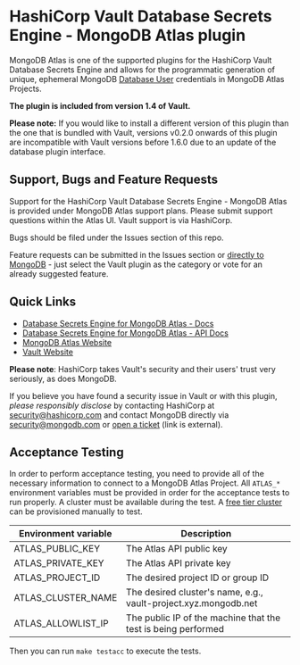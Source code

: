 # HashiCorp Vault Database Secrets Engine - MongoDB Atlas plugin

MongoDB Atlas is one of the supported plugins for the HashiCorp Vault Database Secrets Engine and allows for the programmatic generation of unique, ephemeral MongoDB [Database User](https://docs.atlas.mongodb.com/reference/api/database-users/) credentials in MongoDB Atlas Projects.

**The plugin is included from version 1.4 of Vault.**

**Please note:** If you would like to install a different version of this plugin than the one that is bundled with Vault, versions v0.2.0 onwards of this plugin are incompatible with Vault versions before 1.6.0 due to an update of the database plugin interface.

## Support, Bugs and Feature Requests

Support for the HashiCorp Vault Database Secrets Engine - MongoDB Atlas is provided under MongoDB Atlas support plans. Please submit support questions within the Atlas UI.  Vault support is via HashiCorp.

Bugs should be filed under the Issues section of this repo.

Feature requests can be submitted in the Issues section or [directly to MongoDB](https://feedback.mongodb.com/forums/924145-atlas) - just select the Vault plugin as the category or vote for an already suggested feature.

## Quick Links

- [Database Secrets Engine for MongoDB Atlas - Docs](https://www.vaultproject.io/docs/secrets/databases/mongodbatlas)
- [Database Secrets Engine for MongoDB Atlas - API Docs](https://www.vaultproject.io/api-docs/secret/databases/mongodbatlas/)
- [MongoDB Atlas Website](https://www.mongodb.com/cloud/atlas)
- [Vault Website](https://www.vaultproject.io)

**Please note**: HashiCorp takes Vault's security and their users' trust very seriously, as does MongoDB.

If you believe you have found a security issue in Vault or with this plugin, _please responsibly disclose_ by
contacting HashiCorp at [security@hashicorp.com](mailto:security@hashicorp.com) and contact MongoDB
directly via [security@mongodb.com](mailto:security@mongodb.com) or
[open a ticket](https://jira.mongodb.org/plugins/servlet/samlsso?redirectTo=%2Fbrowse%2FSECURITY) (link is external).

## Acceptance Testing

In order to perform acceptance testing, you need to provide all of the necessary information to
connect to a MongoDB Atlas Project. All `ATLAS_*` environment variables must be
provided in order for the acceptance tests to run properly. A cluster must be
available during the test. A
[free tier cluster](https://docs.atlas.mongodb.com/tutorial/deploy-free-tier-cluster/)
can be provisioned manually to test.

| Environment variable | Description                                                      |
|----------------------|------------------------------------------------------------------|
| ATLAS_PUBLIC_KEY     | The Atlas API public key                                         |
| ATLAS_PRIVATE_KEY    | The Atlas API private key                                        |
| ATLAS_PROJECT_ID     | The desired project ID or group ID                               |
| ATLAS_CLUSTER_NAME   | The desired cluster's name, e.g., vault-project.xyz.mongodb.net  |
| ATLAS_ALLOWLIST_IP   | The public IP of the machine that the test is being performed    |

Then you can run `make testacc` to execute the tests.
